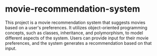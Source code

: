 # movie-recommendation-system

This project is a movie recommendation system that suggests movies based on a user's preferences. 
It utilizes object-oriented programming concepts, such as classes, inheritance, and polymorphism, to model different aspects of the system.
Users can provide input for their movie preferences, and the system generates a recommendation based on that input.
